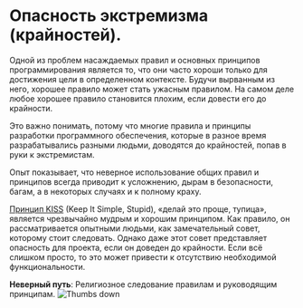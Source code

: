 ﻿# Опасность экстремизма (крайностей). #

Одной из проблем насаждаемых правил и основных принципов программирования является то, что они часто хороши только для достижения цели в определенном контексте. Будучи вырванным из него, хорошее правило может стать ужасным правилом. На самом деле любое хорошее правило становится плохим, если довести его до крайности.

Это важно понимать, потому что многие правила и принципы разработки программного обеспечения, которые в разное время разрабатывались разными людьми, доводятся до крайностей, попав в руки к экстремистам.

Опыт показывает, что неверное использование общих правил и принципов всегда приводит к усложнению, дырам в безопасности, багам, а в некоторых случаях и к полному краху.

[Принцип KISS](https://en.wikipedia.org/wiki/KISS_principle) (Keep It Simple, Stupid), «делай это проще, тупица», является чрезвычайно мудрым и хорошим принципом. Как правило, он рассматривается опытными людьми, как замечательный совет, которому стоит следовать. Однако даже этот совет представляет опасность для проекта, если он доведен до крайности. Если всё слишком просто, то это может привести к отсутствию необходимой функциональности.

**Неверный путь**: Религиозное следование правилам и руководящим принципам. ![Thumbs down](/img/thumbs-down.png)
